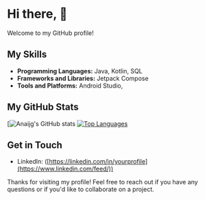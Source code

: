 # Hi there, 👋

Welcome to my GitHub profile! 

## My Skills

- **Programming Languages:** Java, Kotlin, SQL
- **Frameworks and Libraries:** Jetpack Compose
- **Tools and Platforms:** Android Studio,  

## My GitHub Stats

[![Anaijg's GitHub stats]([https://github-readme-stats.vercel.app/api?username=anaijg&show_icons=true&theme=radical])
[![Top Languages](https://github-readme-stats.vercel.app/api/top-langs/?username=anaijg)](https://github.com/anaijg/github-readme-stats)
## Get in Touch

- LinkedIn: ([https://linkedin.com/in/yourprofile](https://www.linkedin.com/feed/))

Thanks for visiting my profile! Feel free to reach out if you have any questions or if you'd like to collaborate on a project.
